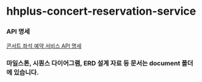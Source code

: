 # hhplus-concert-reservation-service

### API 명세
[콘서트 좌석 예약 서비스 API 명세](https://documenter.getpostman.com/view/10735453/2sA3dxFCGb#d6bce480-2bfb-4e00-bd5f-17858ce1cdb3)

### 마일스톤, 시퀀스 다이어그램, ERD 설계 자료 등 문서는 document 폴더에 있습니다.
